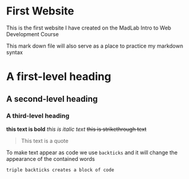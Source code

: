 # First Website

This is the first website I have created on the MadLab Intro to Web Development Course

This mark down file will also serve as a place to practice my  markdown syntax

# A first-level heading
## A second-level heading
### A third-level heading

**this text is bold**
*this is italic text*
~~this is strikethrough text~~

>This text is a quote

To make text appear as code we use `backticks` and it will change the appearance of the contained words

```triple backticks creates a block of code```


